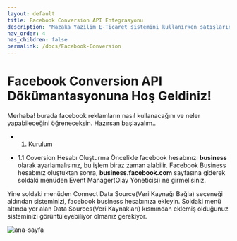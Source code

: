 ```yaml
---
layout: default
title: Facebook Conversion API Entegrasyonu
description: "Mazaka Yazilim E-Ticaret sistemini kullanırken satışlarınızı ve ürün fiyatları üzerindeki hakimiyetinizi arttırmanız kullanabileceğiniz bir platform olan facebook business ile bağlantı kurulması ve reklam sisteminin yönetilmesi için gerekli dökümanlar."
nav_order: 4
has_children: false
permalink: /docs/Facebook-Conversion
---
```


# Facebook Conversion API Dökümantasyonuna Hoş Geldiniz!

Merhaba! burada facebook reklamların nasıl kullanacağını ve neler yapabileceğini öğreneceksin. Hazırsan başlayalım..

+ 1. Kurulum

+ 1.1 Coversion Hesabı Oluşturma
Öncelikle facebook hesabınızı **business** olarak ayarlamalısınız, bu işlem biraz zaman alabilir. Facebook Business hesabınız oluştuktan sonra, **business.facebook.com** sayfasına giderek soldaki menüden Event Manager(Olay Yöneticisi) ne girmelisiniz.


Yine soldaki menüden Connect Data Source(Veri Kaynağı Bağla) seçeneği aldından sisteminizi, facebook business hesabınıza ekleyin. Soldaki menü altında yer alan Data Sources(Veri Kaynakları) kısmından eklemiş olduğunuz sisteminizi görüntüleyebiliyor olmanız gerekiyor.

![ana-sayfa](https://user-images.githubusercontent.com/63093864/176863522-70053463-15b4-440d-b696-b4c5f585141e.png)


 
